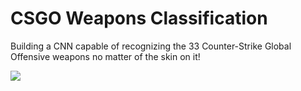 # CSGO Weapons Classification

Building a CNN capable of recognizing the 33 Counter-Strike Global Offensive weapons no matter of the skin on it!

![](https://github.com/Adib-Habbou/portfolio/blob/main/images/csgo.png)
